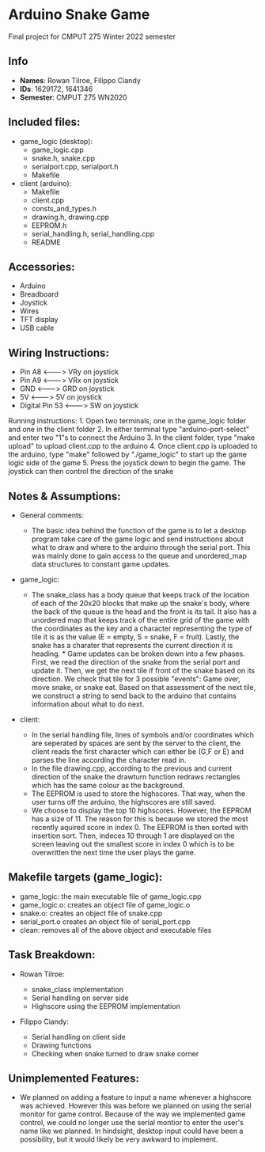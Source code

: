 # Arduino Snake Game

Final project for CMPUT 275 Winter 2022 semester

## Info
* **Names**: 	Rowan Tilroe, Filippo Ciandy
* **IDs**: 	1629172, 1641346
* **Semester**:  CMPUT 275 WN2020

## Included files:
* game_logic (desktop):
  * game_logic.cpp
  * snake.h, snake.cpp
  * serialport.cpp, serialport.h
  * Makefile
* client (arduino):
  * Makefile
  * client.cpp
  * consts_and_types.h
  * drawing.h, drawing.cpp
  * EEPROM.h
  * serial_handling.h, serial_handling.cpp
  * README

## Accessories:
* Arduino
* Breadboard
* Joystick
* Wires
* TFT display
* USB cable

## Wiring Instructions:
* Pin A8 <---> VRy on joystick
* Pin A9 <---> VRx on joystick
* GND <---> GRD on joystick
* 5V <---> 5V on joystick
* Digital Pin 53 <---> SW on joystick

Running instructions:
	1. Open two terminals, one in the game_logic folder and one in the client folder
	2. In either terminal type "arduino-port-select" and enter two "1"s to connect the Arduino
	3. In the client folder, type "make upload" to upload client.cpp to the arduino
	4. Once client.cpp is uploaded to the arduino, type "make" followed by "./game_logic" to start up the game logic
	side of the game
	5. Press the joystick down to begin the game. The joystick can then control the direction of the snake

## Notes & Assumptions:
* General comments:
  * The basic idea behind the function of the game is to let a desktop program take care of the game logic
    and send instructions about what to draw and where to the arduino through the serial port. This was mainly done
    to gain access to the queue and unordered_map data structures to constant game updates.

* game_logic:
  * The snake_class has a body queue that keeps track of the location of each of the 20x20 blocks that make up the
		snake's body, where the back of the queue is the head and the front is its tail. It also has a unordered map 
		that keeps track of the entire grid of the game with the coordinates as the key and a character representing
		the type of tile it is as the value (E = empty, S = snake, F = fruit). Lastly, the snake has a charater that represents
		the current direction it is heading.
		* Game updates can be broken down into a few phases. First, we read the direction of the snake from the serial port and
		update it. Then, we get the next tile if front of the snake based on its direction. We check that tile for 3 possible "events":
		Game over, move snake, or snake eat. Based on that assessment of the next tile, we construct a string to send back to the arduino
		that contains information about what to do next.
* client:
  * In the serial handling file, lines of symbols and/or coordinates which are seperated by spaces are sent by the server to the client, the client reads the first character which can either be (G,F or E) and parses the line according the character read in.
  * In the file drawing.cpp, according to the previous and current direction of the snake the drawturn function redraws rectangles which has the same colour as the background.
  * The EEPROM is used to store the highscores. That way, when the user turns off the arduino, the highscores are still saved.
  * We choose to display the top 10 highscores. However, the EEPROM has a size of 11. The reason for this is because we stored the most recently aquired score in index 0. The EEPROM is then sorted with insertion sort. Then, indeces 10 through 1 are displayed on the screen leaving out the smallest score in index 0 which is to be overwritten the next time the user plays the game.  

## Makefile targets (game_logic):
* game_logic: the main executable file of game_logic.cpp
* game_logic.o: creates an object file of game_logic.o
* snake.o: creates an object file of snake.cpp
* serial_port.o creates an object file of serial_port.cpp
* clean: removes all of the above object and executable files

## Task Breakdown:
* Rowan Tilroe:
  * snake_class implementation
  * Serial handling on server side
  * Highscore using the EEPROM implementation

* Filippo Ciandy:
  * Serial handling on client side
  * Drawing functions
  * Checking when snake turned to draw snake corner

## Unimplemented Features:
* We planned on adding a feature to input a name whenever a highscore was achieved. However this was before we planned
	on using the serial monitor for game control. Because of the way we implemented game control, we could no longer use
	the serial montior to enter the user's name like we planned. In hindsight, desktop input could have been a possibility, but
	it would likely be very awkward to implement.
